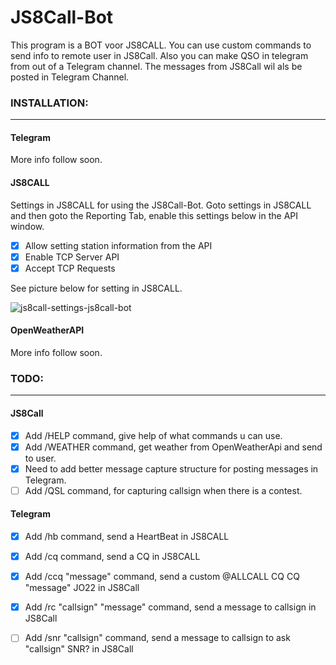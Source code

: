 # JS8Call-Bot
This program is a BOT voor JS8CALL. You can use custom commands to send info to remote user in JS8Call. Also you can make QSO in telegram from out of a Telegram channel. The messages from JS8Call wil als be posted in Telegram Channel.


### INSTALLATION:
---

#### Telegram

More info follow soon.

#### JS8CALL 

Settings in JS8CALL for using the JS8Call-Bot.
Goto settings in JS8CALL and then goto the Reporting Tab, enable this settings below in the API window.

- [x] Allow setting station information from the API
- [x] Enable TCP Server API
- [x] Accept TCP Requests

See picture below for setting in JS8CALL.

![js8call-settings-js8call-bot](https://user-images.githubusercontent.com/60797474/199588064-5dd681f6-984e-4e30-874b-0bb7659e6045.png)

#### OpenWeatherAPI

More info follow soon.


### TODO:
---

#### JS8Call

- [x] Add /HELP command, give help of what commands u can use. 
- [x] Add /WEATHER command, get weather from OpenWeatherApi and send to user.
- [x] Need to add better message capture structure for posting messages in Telegram.
- [ ] Add /QSL command, for capturing callsign when there is a contest.

#### Telegram

- [x] Add /hb command, send a HeartBeat in JS8CALL
- [x] Add /cq command, send a CQ in JS8CALL
- [x] Add /ccq "message" command, send a custom @ALLCALL CQ CQ "message" JO22 in JS8Call
- [x] Add /rc "callsign" "message" command, send a message to callsign in JS8Call
- [ ] Add /snr "callsign" command, send a message to callsign to ask "callsign" SNR? in JS8Call



